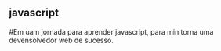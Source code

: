 ## javascript

#Em uam jornada para aprender javascript, para min torna uma devensolvedor web de sucesso.
